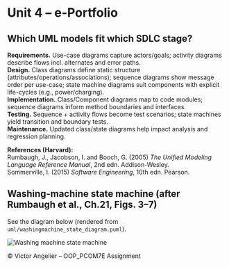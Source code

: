 # Unit 4 – e-Portfolio

## Which UML models fit which SDLC stage?
**Requirements.** Use-case diagrams capture actors/goals; activity diagrams describe flows incl. alternates and error paths.  
**Design.** Class diagrams define static structure (attributes/operations/associations); sequence diagrams show message order per use-case; state machine diagrams suit components with explicit life-cycles (e.g., power/charging).  
**Implementation.** Class/Component diagrams map to code modules; sequence diagrams inform method boundaries and interfaces.  
**Testing.** Sequence + activity flows become test scenarios; state machines yield transition and boundary tests.  
**Maintenance.** Updated class/state diagrams help impact analysis and regression planning.

**References (Harvard):**  
Rumbaugh, J., Jacobson, I. and Booch, G. (2005) *The Unified Modeling Language Reference Manual*, 2nd edn. Addison-Wesley.  
Sommerville, I. (2015) *Software Engineering*, 10th edn. Pearson.

## Washing-machine state machine (after Rumbaugh et al., Ch.21, Figs. 3–7)
See the diagram below (rendered from `uml/washingmachine_state_diagram.puml`).

![Washing machine state machine](uml/washingmachine_state_diagram.png)

© Victor Angelier – OOP_PCOM7E Assignment